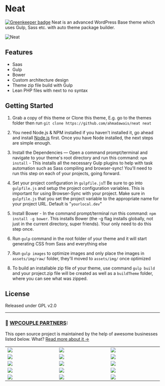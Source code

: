 # Neat

[![Greenkeeper badge](https://badges.greenkeeper.io/ahmadawais/Neat.svg)](https://greenkeeper.io/)
Neat is an advanced WordPress Base theme which uses Gulp, Sass etc. with auto theme package builder.

![Neat](https://i.imgur.com/Db366oR.jpg)

## Features

- Saas
- Gulp
- Bower
- Custom architecture design
- Theme zip file build with Gulp
- Lean PHP files with next to no syntax

## Getting Started

1. Grab a copy of this theme or Clone this theme, E.g. go to the themes folder then run `git clone https://github.com/ahmadawais/neat neat`

2. You need Node.js & NPM installed if you haven't installed it, go ahead and install [Node.js](https://nodejs.org/en/download/) first. Once you have Node installed, the next steps are simple enough.

3. Install the Dependencies — Open a command prompt/terminal and navigate to your theme's root directory and run this command: `npm install` - This installs all the necessary Gulp plugins to help with task automation such as Sass compiling and browser-sync! You'll need to run this step on each of your projects, going forward.

4. Set your project configuration in `gulpfile.js`!! Be sure to go into `gulpfile.js` and setup the project configuration variables. This is important for using Browser-Sync with your project. Make sure in `gulpfile.js` that you set the project variable to the appropriate name for your project URL. Default is "`yourlocal.dev`"


4. Install Bower - In the command prompt/terminal run this command: `npm install -g bower`. This installs Bower (the -g flag installs globally, not just in the current directory, super friends). Your only need to do this step once.


5. Run `gulp` command in the root folder of your theme and it will start generating CSS from Sass and everything else

6. Run `gulp images` to optimize images and only place the images in `assets/img/raw/` folder, they'll moved to `assets/img/` once optimized

7. To build an installable zip file of your theme, use command `gulp build` and your project.zip file will be created as well as a `buildTheme` folder, where you can see what was zipped.

## License
Released under GPL v2.0

---
### 🙌 [WPCOUPLE PARTNERS](https://WPCouple.com/partners):
This open source project is maintained by the help of awesome businesses listed below. What? [Read more about it →](https://WPCouple.com/partners)

<table width='100%'>
	<tr>
		<td width='333.33'><a target='_blank' href='https://www.gravityforms.com/?utm_source=WPCouple&utm_medium=Partner'><img src='http://on.ahmda.ws/mtrE/c' /></a></td>
		<td width='333.33'><a target='_blank' href='https://kinsta.com/?utm_source=WPCouple&utm_medium=Partner'><img src='http://on.ahmda.ws/mu5O/c' /></a></td>
		<td width='333.33'><a target='_blank' href='https://wpengine.com/?utm_source=WPCouple&utm_medium=Partner'><img src='http://on.ahmda.ws/mto3/c' /></a></td>
	</tr>
	<tr>
		<td width='333.33'><a target='_blank' href='https://www.sitelock.com/?utm_source=WPCouple&utm_medium=Partner'><img src='http://on.ahmda.ws/mtyZ/c' /></a></td>
		<td width='333.33'><a target='_blank' href='https://wp-rocket.me/?utm_source=WPCouple&utm_medium=Partner'><img src='http://on.ahmda.ws/mtrv/c' /></a></td>
		<td width='333.33'><a target='_blank' href='https://blogvault.net/?utm_source=WPCouple&utm_medium=Partner'><img src='http://on.ahmda.ws/mtph/c' /></a></td>
	</tr>
	<tr>
		<td width='333.33'><a target='_blank' href='http://cridio.com/?utm_source=WPCouple&utm_medium=Partner'><img src='http://on.ahmda.ws/mtmy/c' /></a></td>
		<td width='333.33'><a target='_blank' href='http://wecobble.com/?utm_source=WPCouple&utm_medium=Partner'><img src='http://on.ahmda.ws/mtrW/c' /></a></td>
		<td width='333.33'><a target='_blank' href='https://www.cloudways.com/?utm_source=WPCouple&utm_medium=Partner'><img src='http://on.ahmda.ws/mu0C/c' /></a></td>
	</tr>
	<tr>
		<td width='333.33'><a target='_blank' href='https://www.cozmoslabs.com/?utm_source=WPCouple&utm_medium=Partner'><img src='http://on.ahmda.ws/mu9W/c' /></a></td>
		<td width='333.33'><a target='_blank' href='https://wpgeodirectory.com/?utm_source=WPCouple&utm_medium=Partner'><img src='http://on.ahmda.ws/mtwv/c' /></a></td>
		<td width='333.33'><a target='_blank' href='https://www.wpsecurityauditlog.com/?utm_source=WPCouple&utm_medium=Partner'><img src='http://on.ahmda.ws/mtkh/c' /></a></td>
	</tr>
	<tr>
		<td width='333.33'><a target='_blank' href='https://mythemeshop.com/?utm_source=WPCouple&utm_medium=Partner'><img src='http://on.ahmda.ws/n3ug/c' /></a></td>
		<td width='333.33'><a target='_blank' href='https://www.liquidweb.com/?utm_source=WPCouple&utm_medium=Partner'><img src='http://on.ahmda.ws/mtnt/c' /></a></td>
		<td width='333.33'><a target='_blank' href='https://WPCouple.com/contact?utm_source=WPCouple&utm_medium=Partner'><img src='http://on.ahmda.ws/mu3F/c' /></a></td>
	</tr>
</table>
